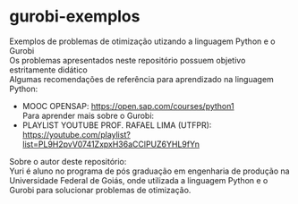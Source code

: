 # gurobi-exemplos
Exemplos de problemas de otimização utizando a linguagem Python e o Gurobi <br>
Os problemas apresentados neste repositório possuem objetivo estritamente didático <br>
Algumas recomendações de referência para aprendizado na linguagem Python:
- MOOC OPENSAP: https://open.sap.com/courses/python1 <br>
Para aprender mais sobre o Gurobi: <br>
- PLAYLIST YOUTUBE PROF. RAFAEL LIMA (UTFPR): https://youtube.com/playlist?list=PL9H2pvV0741ZxpxH36aCClPUZ6YHL9fYn <br>

Sobre o autor deste repositório:<br>
Yuri é aluno no programa de pós graduação em engenharia de produção na Universidade Federal de Goiás, onde utilizada a linguagem Python e o Gurobi para solucionar problemas de otimização.
